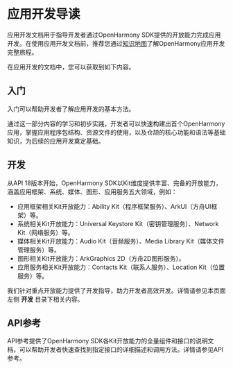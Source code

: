 # 应用开发导读

应用开发文档用于指导开发者通过OpenHarmony SDK提供的开放能力完成应用开发。在使用应用开发文档前，推荐您通过[知识地图](https://developer.huawei.com/consumer/cn/app/knowledge-map/)了解OpenHarmony应用开发完整旅程。

在应用开发的文档中，您可以获取到如下内容。

## 入门

入门可以帮助开发者了解应用开发的基本方法。

通过这一部分内容的学习和初步实践，开发者可以快速构建出首个OpenHarmony应用，掌握应用程序包结构、资源文件的使用，以及仓颉的核心功能和语法等基础知识，为后续的应用开发奠定基础。

## 开发

从API 18版本开始，OpenHarmony SDK以Kit维度提供丰富、完备的开放能力，涵盖应用框架、系统、媒体、图形、应用服务五大领域，例如：

- 应用框架相关Kit开放能力：Ability Kit（程序框架服务）、ArkUI（方舟UI框架）等。
- 系统相关Kit开放能力：Universal Keystore Kit（密钥管理服务）、Network Kit（网络服务）等。
- 媒体相关Kit开放能力：Audio Kit（音频服务）、Media Library Kit（媒体文件管理服务）等。
- 图形相关Kit开放能力：ArkGraphics 2D（方舟2D图形服务）。
- 应用服务相关Kit开放能力：Contacts Kit（联系人服务）、Location Kit（位置服务）等。

我们针对重点开放能力提供了开发指导，助力开发者高效开发。详情请参见本页面左侧 **开发** 目录下相关内容。

## API参考

API参考提供了OpenHarmony SDK各Kit开放能力的全量组件和接口的说明文档，可以帮助开发者快速查找到指定接口的详细描述和调用方法。详情请参见API参考。
